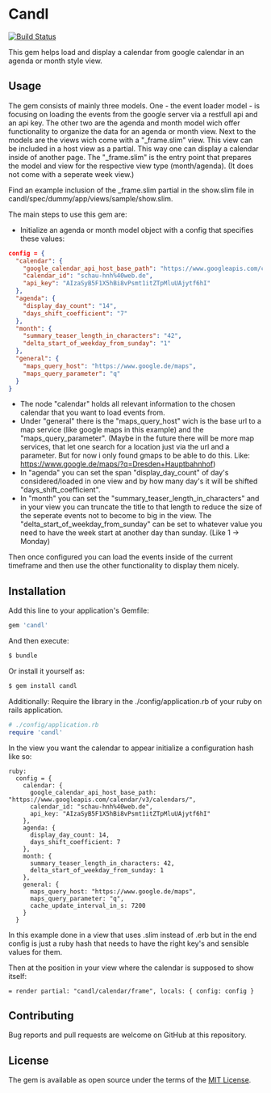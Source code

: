 # Candl

[![Build Status](https://travis-ci.org/hicknhack-software/candl.svg?branch=master)](https://travis-ci.org/hicknhack-software/candl)

This gem helps load and display a calendar from google calendar in an agenda or month style view.

## Usage

The gem consists of mainly three models. One - the event loader model - is focusing on loading the events from the google server via a restfull api and an api key. The other two are the agenda and month model wich offer functionality to organize the data for an agenda or month view. Next to the models are the views wich come with a "_frame.slim" view. This view can be included in a host view as a partial. This way one can display a calendar inside of another page. The "_frame.slim" is the entry point that prepares the model and view for the respective view type (month/agenda). (It does not come with a seperate week view.)

Find an example inclusion of the _frame.slim partial in the show.slim file in candl/spec/dummy/app/views/sample/show.slim.

The main steps to use this gem are:
- Initialize an agenda or month model object with a config that specifies these values:

```json
config = {
  "calendar": {
    "google_calendar_api_host_base_path": "https://www.googleapis.com/calendar/v3/calendars/",
    "calendar_id": "schau-hnh%40web.de",
    "api_key": "AIzaSyB5F1X5hBi8vPsmt1itZTpMluUAjytf6hI"
  },
  "agenda": {
    "display_day_count": "14",
    "days_shift_coefficient": "7"
  },
  "month": {
    "summary_teaser_length_in_characters": "42",
    "delta_start_of_weekday_from_sunday": "1"
  },
  "general": {
    "maps_query_host": "https://www.google.de/maps",
    "maps_query_parameter": "q"
  }
}
```

- The node "calendar" holds all relevant information to the chosen calendar that you want to load events from.
- Under "general" there is the "maps_query_host" wich is the base url to a map service (like google maps in this example) and the "maps_query_parameter". (Maybe in the future there will be more map services, that let one search for a location just via the url and a parameter. But for now i only found gmaps to be able to do this. Like: https://www.google.de/maps/?q=Dresden+Hauptbahnhof)
- In "agenda" you can set the span "display_day_count" of day's considered/loaded in one view and by how many day's it will be shifted "days_shift_coefficient".
- In "month" you can set the "summary_teaser_length_in_characters" and in your view you can truncate the title to that length to reduce the size of the seperate events not to become to big in the view. The "delta_start_of_weekday_from_sunday" can be set to whatever value you need to have the week start at another day than sunday. (Like 1 -> Monday)

Then once configured you can load the events inside of the current timeframe and then use the other functionality to display them nicely.

## Installation

Add this line to your application's Gemfile:

```ruby
gem 'candl'
```

And then execute:
```bash
$ bundle
```

Or install it yourself as:
```bash
$ gem install candl
```

Additionally:
Require the library in the ./config/application.rb of your ruby on rails application.
```ruby
# ./config/application.rb
require 'candl'
```

In the view you want the calendar to appear initialize a configuration hash like so:
```slim
ruby:
  config = {
    calendar: {
      google_calendar_api_host_base_path: "https://www.googleapis.com/calendar/v3/calendars/",
      calendar_id: "schau-hnh%40web.de",
      api_key: "AIzaSyB5F1X5hBi8vPsmt1itZTpMluUAjytf6hI"
    },
    agenda: {
      display_day_count: 14,
      days_shift_coefficient: 7
    },
    month: {
      summary_teaser_length_in_characters: 42,
      delta_start_of_weekday_from_sunday: 1
    },
    general: {
      maps_query_host: "https://www.google.de/maps",
      maps_query_parameter: "q",
      cache_update_interval_in_s: 7200
    }
  }
```
In this example done in a view that uses .slim instead of .erb but in the end config is just a ruby hash that needs to have the right key's and sensible values for them.

Then at the position in your view where the calendar is supposed to show itself:
```slim
= render partial: "candl/calendar/frame", locals: { config: config }
```

## Contributing

Bug reports and pull requests are welcome on GitHub at this repository.

## License

The gem is available as open source under the terms of the [MIT License](https://opensource.org/licenses/MIT).

